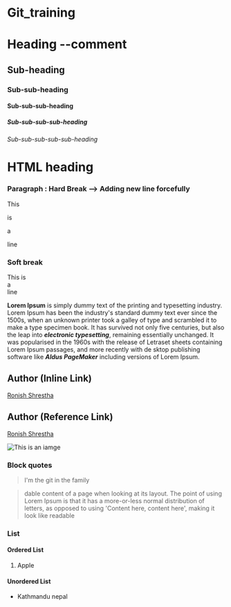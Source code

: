 # Git_training
# Heading --comment <!--This is a comment -->
## Sub-heading
### Sub-sub-heading
#### Sub-sub-sub-heading
##### Sub-sub-sub-sub-heading
###### Sub-sub-sub-sub-sub-heading
<h1>HTML heading</h1>

### Paragraph : Hard Break --> Adding new line forcefully
This 
<!--Requires a line for hard break-->
is 

a

line

### Soft break
This  <!--Requires two space after the word-->
is  
a  
line  

**Lorem Ipsum** is simply dummy text of the printing and typesetting industry. Lorem Ipsum has been the industry's standard dummy text ever since the 1500s, when
an unknown printer took a galley of type and scrambled it to make a type specimen book. 
It has survived not only five centuries, but also the leap into ***electronic typesetting***, remaining essentially unchanged. 
It was popularised in the 1960s with the release of Letraset sheets containing Lorem Ipsum passages, and more recently with de
sktop publishing software like _**Aldus PageMaker**_ including versions of Lorem Ipsum.

<!-- --> <!--How to create inline and reference link-->
<!--Inline link [Name](link) -->

## Author (Inline Link)
[Ronish Shrestha](https://www.facebook.com/)

## Author (Reference Link)
[Ronish Shrestha][facebook]

[facebook]: https://www.facebook.com

![This is an iamge]()

### Block quotes
>I'm the git in the family

>
>dable content of a page when looking at its layout. The point of using Lorem Ipsum is that it has a more-or-less normal 
distribution of letters, as opposed to using 'Content here, content here', making it look like readable


### List
#### Ordered List
1. Apple

#### Unordered List
* Kathmandu
nepal
